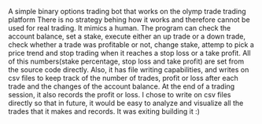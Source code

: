 A simple binary options trading bot that works on the olymp trade trading platform
There is no strategy behing how it works and therefore cannot be used for real trading.
It mimics a human. The program can check the account balance, set a stake, execute either an up trade or a down trade, check whether a trade was profitable or not, change stake, attemp to pick a price trend and stop trading when it reaches a stop loss or a take profit. All of this numbers(stake percentage, stop loss and take profit) are set from the source code directly. Also, it has file writing capabilities, and writes on csv files to keep track of the number of trades, profit or loss after each trade and the changes of the account balance. At the end of a trading session, it also records the profit or loss. I chose to write on csv files directly so that in future, it would be easy to analyze and visualize all the trades that it makes and records. It was exiting building it :)